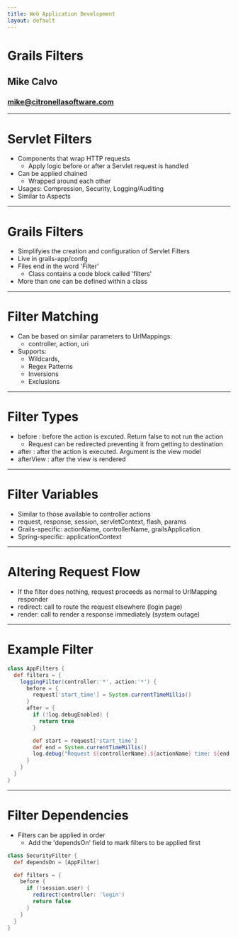 ```yaml
---
title: Web Application Development
layout: default
---
```


# Grails Filters
## Mike Calvo
### mike@citronellasoftware.com

---
# Servlet Filters
- Components that wrap HTTP requests
  - Apply logic before or after a Servlet request is handled
- Can be applied chained
  - Wrapped around each other
- Usages: Compression, Security, Logging/Auditing
- Similar to Aspects

---
# Grails Filters
- Simplifyies the creation and configuration of Servlet Filters
- Live in grails-app/confg
- Files end in the word 'Filter'
  - Class contains a code block called 'filters'
- More than one can be defined within a class

---
# Filter Matching
- Can be based on similar parameters to UrlMappings:
  - controller, action, uri
- Supports:
  - Wildcards,
  - Regex Patterns
  - Inversions
  - Exclusions

---
# Filter Types
- before : before the action is excuted.  Return false to not run the action
  - Request can be redirected preventing it from getting to destination
- after : after the action is executed.  Argument is the view model
- afterView : after the view is rendered

---
# Filter Variables
- Similar to those available to controller actions
- request, response, session, servletContext, flash, params
- Grails-specific: actionName, controllerName, grailsApplication
- Spring-specific: applicationContext

---
# Altering Request Flow
- If the filter does nothing, request proceeds as normal to UrlMapping responder
- redirect: call to route the request elsewhere (login page)
- render: call to render a response immediately (system outage)

---
# Example Filter

``` groovy
class AppFilters {
  def filters = {
    loggingFilter(controller:'*', action:'*') {
      before = {
        request['start_time'] = System.currentTimeMillis()
      }
      after = {
        if (!log.debugEnabled) {
          return true
        }

        def start = request['start_time']
        def end = System.currentTimeMillis()
        log.debug("Request ${controllerName}.${actionName} time: ${end - start}ms")
      }
    }
  }
}
```

---
# Filter Dependencies
- Filters can be applied in order
  - Add the 'dependsOn' field to mark filters to be applied first

``` groovy
class SecurityFilter {
  def dependsOn = [AppFilter]

  def filters = {
    before {
      if (!session.user) {
        redirect(controller: 'login')
        return false
      }
    }
  }
}
```
